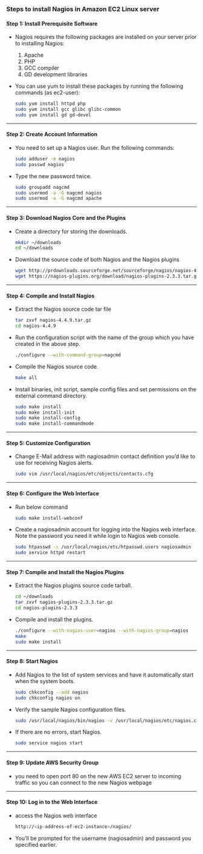 ### Steps to install Nagios in Amazon EC2 Linux server

#### Step 1: Install Prerequisite Software

- Nagios requires the following packages are installed on your server prior to installing Nagios:

  1. Apache
  2. PHP
  3. GCC compiler
  4. GD development libraries

- You can use yum to install these packages by running the following commands (as ec2-user):

  ```bash
  sudo yum install httpd php
  sudo yum install gcc glibc glibc-common
  sudo yum install gd gd-devel
  ```

---

#### Step 2: Create Account Information

- You need to set up a Nagios user. Run the following commands:

  ```bash
  sudo adduser -m nagios
  sudo passwd nagios
  ```

- Type the new password twice.

  ```bash
  sudo groupadd nagcmd
  sudo usermod -a -G nagcmd nagios
  sudo usermod -a -G nagcmd apache
  ```

---

#### Step 3: Download Nagios Core and the Plugins

- Create a directory for storing the downloads.

  ```bash
  mkdir ~/downloads
  cd ~/downloads
  ```

- Download the source code of both Nagios and the Nagios plugins

  ```bash
  wget http://prdownloads.sourceforge.net/sourceforge/nagios/nagios-4.4.9.tar.gz
  wget https://nagios-plugins.org/download/nagios-plugins-2.3.3.tar.gz
  ```

---

#### Step 4: Compile and Install Nagios

- Extract the Nagios source code tar file

  ```bash
  tar zxvf nagios-4.4.9.tar.gz
  cd nagios-4.4.9
  ```

- Run the configuration script with the name of the group which you have created in the above step.

  ```bash
  ./configure --with-command-group=nagcmd
  ```

- Compile the Nagios source code.

  ```bash
  make all
  ```

- Install binaries, init script, sample config files and set permissions on the external command directory.

  ```bash
  sudo make install
  sudo make install-init
  sudo make install-config
  sudo make install-commandmode
  ```

---

#### Step 5: Customize Configuration

- Change E-Mail address with nagiosadmin contact definition you’d like to use for receiving Nagios alerts.

  ```bash
  sudo vim /usr/local/nagios/etc/objects/contacts.cfg
  ```

---

#### Step 6: Configure the Web Interface

- Run below command

  ```bash
  sudo make install-webconf
  ```

- Create a nagiosadmin account for logging into the Nagios web interface. Note the password you need it while login to Nagios web console.

  ```bash
  sudo htpasswd -c /usr/local/nagios/etc/htpasswd.users nagiosadmin       //Type the new password twice.
  sudo service httpd restart                                             //Restart Service
  ```

---

#### Step 7: Compile and Install the Nagios Plugins

- Extract the Nagios plugins source code tarball.

  ```bash
  cd ~/downloads
  tar zxvf nagios-plugins-2.3.3.tar.gz
  cd nagios-plugins-2.3.3
  ```

- Compile and install the plugins.

  ```bash
  ./configure --with-nagios-user=nagios --with-nagios-group=nagios
  make
  sudo make install
  ```

---

#### Step 8: Start Nagios

- Add Nagios to the list of system services and have it automatically start when the system boots.

  ```bash
  sudo chkconfig --add nagios
  sudo chkconfig nagios on
  ```

- Verify the sample Nagios configuration files.

  ```bash
  sudo /usr/local/nagios/bin/nagios -v /usr/local/nagios/etc/nagios.cfg
  ```

- If there are no errors, start Nagios.

  ```bash
  sudo service nagios start
  ```

---

#### Step 9: Update AWS Security Group

- you need to open port 80 on the new AWS EC2 server to incoming traffic so you can connect to the new Nagios webpage

---

#### Step 10: Log in to the Web Interface

- access the Nagios web interface

  ```bash
  http://<ip-address-of-ec2-instance>/nagios/
  ```

- You’ll be prompted for the username (nagiosadmin) and password you specified earlier.
